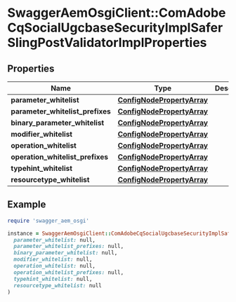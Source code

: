 # SwaggerAemOsgiClient::ComAdobeCqSocialUgcbaseSecurityImplSaferSlingPostValidatorImplProperties

## Properties

| Name | Type | Description | Notes |
| ---- | ---- | ----------- | ----- |
| **parameter_whitelist** | [**ConfigNodePropertyArray**](ConfigNodePropertyArray.md) |  | [optional] |
| **parameter_whitelist_prefixes** | [**ConfigNodePropertyArray**](ConfigNodePropertyArray.md) |  | [optional] |
| **binary_parameter_whitelist** | [**ConfigNodePropertyArray**](ConfigNodePropertyArray.md) |  | [optional] |
| **modifier_whitelist** | [**ConfigNodePropertyArray**](ConfigNodePropertyArray.md) |  | [optional] |
| **operation_whitelist** | [**ConfigNodePropertyArray**](ConfigNodePropertyArray.md) |  | [optional] |
| **operation_whitelist_prefixes** | [**ConfigNodePropertyArray**](ConfigNodePropertyArray.md) |  | [optional] |
| **typehint_whitelist** | [**ConfigNodePropertyArray**](ConfigNodePropertyArray.md) |  | [optional] |
| **resourcetype_whitelist** | [**ConfigNodePropertyArray**](ConfigNodePropertyArray.md) |  | [optional] |

## Example

```ruby
require 'swagger_aem_osgi'

instance = SwaggerAemOsgiClient::ComAdobeCqSocialUgcbaseSecurityImplSaferSlingPostValidatorImplProperties.new(
  parameter_whitelist: null,
  parameter_whitelist_prefixes: null,
  binary_parameter_whitelist: null,
  modifier_whitelist: null,
  operation_whitelist: null,
  operation_whitelist_prefixes: null,
  typehint_whitelist: null,
  resourcetype_whitelist: null
)
```

